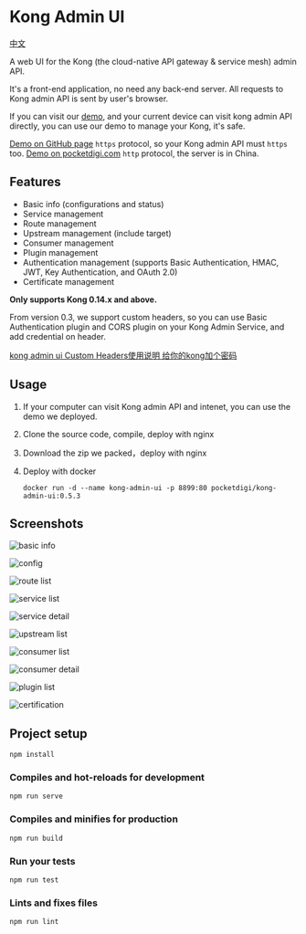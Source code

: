 # Kong Admin UI

[中文](README_zh.md)

A web UI for the Kong (the cloud-native API gateway & service mesh) admin API.

It's a front-end application, no need any back-end server. All requests to Kong admin API is sent by user's browser.

If you can visit our [demo](https://pocketdigi.github.io/kong-admin-ui), and your current device can visit kong admin API directly, you can use our demo to manage your Kong, it's safe.

[Demo on GitHub page](https://pocketdigi.github.io/kong-admin-ui) `https` protocol, so your Kong admin API must `https` too.
[Demo on pocketdigi.com](http://kong-admin.pocketdigi.com) `http` protocol, the server is in China.

## Features
* Basic info (configurations and status)
* Service management
* Route management
* Upstream management (include target)
* Consumer management
* Plugin management
* Authentication management (supports Basic Authentication, HMAC, JWT, Key Authentication, and OAuth 2.0)
* Certificate management

**Only supports Kong 0.14.x and above.**

From version 0.3, we support custom headers, so you can use Basic Authentication plugin and CORS plugin on your Kong Admin Service, and add credential on header.

[kong admin ui Custom Headers使用说明 给你的kong加个密码](https://www.pocketdigi.com/20190613/1644.html)

## Usage
1. If your computer can visit Kong admin API and intenet, you can use the demo we deployed.
2. Clone the source code, compile, deploy with nginx
3. Download the zip we packed，deploy with nginx
4. Deploy with docker

    ``` docker run -d --name kong-admin-ui -p 8899:80 pocketdigi/kong-admin-ui:0.5.3 ```

## Screenshots


![basic info](https://github.com/pocketdigi/kong-admin-ui/raw/master/docs/images/basic_info.png)

![config](https://github.com/pocketdigi/kong-admin-ui/raw/master/docs/images/config.png)

![route list](https://github.com/pocketdigi/kong-admin-ui/raw/master/docs/images/route_list.png)

![service list](https://github.com/pocketdigi/kong-admin-ui/raw/master/docs/images/service_list.png)

![service detail](https://github.com/pocketdigi/kong-admin-ui/raw/master/docs/images/service_detail.png)

![upstream list](https://github.com/pocketdigi/kong-admin-ui/raw/master/docs/images/upstream_list.png)

![consumer list](https://github.com/pocketdigi/kong-admin-ui/raw/master/docs/images/consumer_list.png)

![consumer detail](https://github.com/pocketdigi/kong-admin-ui/raw/master/docs/images/consumer_detail.png)

![plugin list](https://github.com/pocketdigi/kong-admin-ui/raw/master/docs/images/plugin_list.png)

![certification](https://github.com/pocketdigi/kong-admin-ui/raw/master/docs/images/certificate_add.png)
## Project setup
```
npm install
```

### Compiles and hot-reloads for development
```
npm run serve
```

### Compiles and minifies for production
```
npm run build
```

### Run your tests
```
npm run test
```

### Lints and fixes files
```
npm run lint
```


